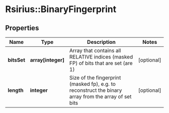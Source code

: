 # Rsirius::BinaryFingerprint



## Properties
Name | Type | Description | Notes
------------ | ------------- | ------------- | -------------
**bitsSet** | **array[integer]** | Array that contains all RELATIVE indices (masked FP) of bits that are set (are 1) | [optional] 
**length** | **integer** | Size of the fingerprint (masked fp), e.g. to reconstruct the binary array from the array of set bits | [optional] 


